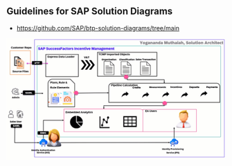 
## Guidelines for SAP Solution Diagrams 
* https://github.com/SAP/btp-solution-diagrams/tree/main


![image](https://github.com/yogananda-muthaiah/SAP-Sucessfactors-Incentive-Management/blob/main/Integrations/images/2024-03-18_20-03-45.gif)
